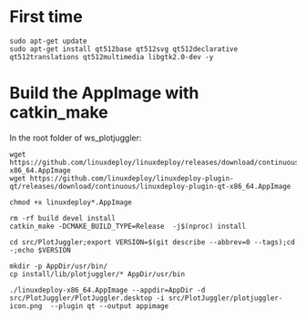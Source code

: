 # First time

    sudo apt-get update
    sudo apt-get install qt512base qt512svg qt512declarative qt512translations qt512multimedia libgtk2.0-dev -y


# Build the AppImage with catkin_make

In the root folder of ws_plotjuggler:

    wget https://github.com/linuxdeploy/linuxdeploy/releases/download/continuous/linuxdeploy-x86_64.AppImage
    wget https://github.com/linuxdeploy/linuxdeploy-plugin-qt/releases/download/continuous/linuxdeploy-plugin-qt-x86_64.AppImage

    chmod +x linuxdeploy*.AppImage

    rm -rf build devel install
    catkin_make -DCMAKE_BUILD_TYPE=Release  -j$(nproc) install  
    
    cd src/PlotJuggler;export VERSION=$(git describe --abbrev=0 --tags);cd -;echo $VERSION
    
    mkdir -p AppDir/usr/bin/
    cp install/lib/plotjuggler/* AppDir/usr/bin
    
    ./linuxdeploy-x86_64.AppImage --appdir=AppDir -d src/PlotJuggler/PlotJuggler.desktop -i src/PlotJuggler/plotjuggler-icon.png  --plugin qt --output appimage
     
    



